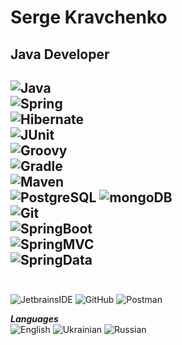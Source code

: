 # Serge Kravchenko
## Java Developer

![Java](https://img.shields.io/badge/-Java-555555?style=efd81d)  
![Spring](https://img.shields.io/badge/-Spring-555555?style=for-the-badge&logo=Spring&logoColor=efd81d)  
![Hibernate](https://img.shields.io/badge/-Hibernate-555555?style=for-the-badge&logo=Hibernate&logoColor=efd81d)  
![JUnit](https://img.shields.io/badge/-JUnit-555555?style=for-the-badge&logo=JUnit&logoColor=efd81d)  
![Groovy](https://img.shields.io/badge/-Groovy-555555?style=for-the-badge&logo=Groovy&logoColor=efd81d)  
![Gradle](https://img.shields.io/badge/-Gradle-555555?style=for-the-badge&logo=Gradle&logoColor=efd81d)  
![Maven](https://img.shields.io/badge/-Maven-555555?style=for-the-badge&logo=Maven&logoColor=efd81d)  
![PostgreSQL](https://img.shields.io/badge/-PostgreSQL-555555?style=for-the-badge&logo=PostgreSQL&logoColor=efd81d) 
![mongoDB](https://img.shields.io/badge/-mongoDB-555555?style=for-the-badge&logo=mongoDB&logoColor=efd81d)  
![Git](https://img.shields.io/badge/-Git-555555?style=for-the-badge&logo=Git&logoColor=efd81d)  
![SpringBoot](https://img.shields.io/badge/-SpringBoot-555555?style=for-the-badge&logo=SpringBoot&logoColor=efd81d)  
![SpringMVC](https://img.shields.io/badge/-SpringMVC-555555?style=for-the-badge&logo=SpringMVC&logoColor=efd81d)  
![SpringData](https://img.shields.io/badge/-SpringData-555555?style=for-the-badge&logo=SpringData&logoColor=efd81d)  
<br>
---
![JetbrainsIDE](https://img.shields.io/badge/-JetbrainsIDE-555555?style=for-the-badge&logo=JetbrainsIDE&logoColor=efd81d)
![GitHub](https://img.shields.io/badge/-GitHub-555555?style=for-the-badge&logo=GitHub&logoColor=efd81d)
![Postman](https://img.shields.io/badge/-Postman-555555?style=for-the-badge&logo=Postman&logoColor=efd81d)

**_Languages_**  
![English](https://img.shields.io/badge/English-intermediate-yellowgreen)
![Ukrainian](https://img.shields.io/badge/Ukrainian-native-yellowgreen)
![Russian](https://img.shields.io/badge/Russian-native-yellowgreen)

<br><br>
